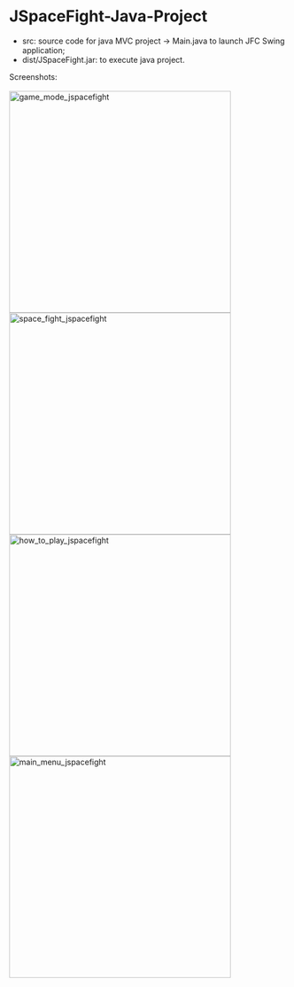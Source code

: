 # JSpaceFight-Java-Project #

* src: source code for java MVC project -> Main.java to launch JFC Swing application;
* dist/JSpaceFight.jar: to execute java project.

Screenshots: </br>
\
<img width="400" alt="game_mode_jspacefight" src="https://user-images.githubusercontent.com/48173952/121513130-c9cb3480-c9ea-11eb-8222-f20406514d1c.png"> </br>
<img width="400" alt="space_fight_jspacefight" src="https://user-images.githubusercontent.com/48173952/121513127-c9329e00-c9ea-11eb-930e-8708af6a28ca.png"> </br>
<img width="400" alt="how_to_play_jspacefight" src="https://user-images.githubusercontent.com/48173952/121513123-c89a0780-c9ea-11eb-9a43-1ff627e96cbe.png">
<img width="400" alt="main_menu_jspacefight" src="https://user-images.githubusercontent.com/48173952/121513128-c9cb3480-c9ea-11eb-86e9-759913ae1b13.png"> </br>
